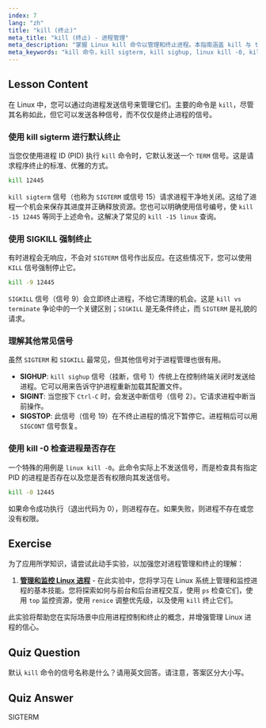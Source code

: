 ```yaml
---
index: 7
lang: "zh"
title: "kill (终止)"
meta_title: "kill (终止) - 进程管理"
meta_description: "掌握 Linux kill 命令以管理和终止进程。本指南涵盖 kill 与 terminate 的区别，并解释了如 kill sigterm (SIGTERM)、SIGKILL 和 kill sighup (SIGHUP) 等信号。"
meta_keywords: "kill 命令，kill sigterm, kill sighup, linux kill -0, kill 与 terminate, kill -15 linux, SIGTERM, SIGKILL, 进程管理，终止进程"
---
```


## Lesson Content

在 Linux 中，您可以通过向进程发送信号来管理它们。主要的命令是 `kill`，尽管其名称如此，但它可以发送各种信号，而不仅仅是终止进程的信号。

### 使用 kill sigterm 进行默认终止

当您仅使用进程 ID (PID) 执行 `kill` 命令时，它默认发送一个 `TERM` 信号。这是请求程序终止的标准、优雅的方式。

```bash
kill 12445
```

`kill sigterm` 信号（也称为 `SIGTERM` 或信号 15）请求进程干净地关闭。这给了进程一个机会来保存其进度并正确释放资源。您也可以明确使用信号编号，使 `kill -15 12445` 等同于上述命令。这解决了常见的 `kill -15 linux` 查询。

### 使用 SIGKILL 强制终止

有时进程会无响应，不会对 `SIGTERM` 信号作出反应。在这些情况下，您可以使用 `KILL` 信号强制停止它。

```bash
kill -9 12445
```

`SIGKILL` 信号（信号 9）会立即终止进程，不给它清理的机会。这是 `kill vs terminate` 争论中的一个关键区别；`SIGKILL` 是无条件终止，而 `SIGTERM` 是礼貌的请求。

### 理解其他常见信号

虽然 `SIGTERM` 和 `SIGKILL` 最常见，但其他信号对于进程管理也很有用。

- **SIGHUP**: `kill sighup` 信号（挂断，信号 1）传统上在控制终端关闭时发送给进程。它可以用来告诉守护进程重新加载其配置文件。
- **SIGINT**: 当您按下 `Ctrl-C` 时，会发送中断信号（信号 2）。它请求进程中断当前操作。
- **SIGSTOP**: 此信号（信号 19）在不终止进程的情况下暂停它。进程稍后可以用 `SIGCONT` 信号恢复。

### 使用 kill -0 检查进程是否存在

一个特殊的用例是 `linux kill -0`。此命令实际上不发送信号，而是检查具有指定 PID 的进程是否存在以及您是否有权限向其发送信号。

```bash
kill -0 12445
```

如果命令成功执行（退出代码为 0），则进程存在。如果失败，则进程不存在或您没有权限。

## Exercise

为了应用所学知识，请尝试此动手实验，以加强您对进程管理和终止的理解：

1. **[管理和监控 Linux 进程](https://labex.io/zh/labs/comptia-manage-and-monitor-linux-processes-590864)** - 在此实验中，您将学习在 Linux 系统上管理和监控进程的基本技能。您将探索如何与前台和后台进程交互，使用 `ps` 检查它们，使用 `top` 监控资源，使用 `renice` 调整优先级，以及使用 `kill` 终止它们。

此实验将帮助您在实际场景中应用进程控制和终止的概念，并增强管理 Linux 进程的信心。

## Quiz Question

默认 `kill` 命令的信号名称是什么？请用英文回答。请注意，答案区分大小写。

## Quiz Answer

SIGTERM
